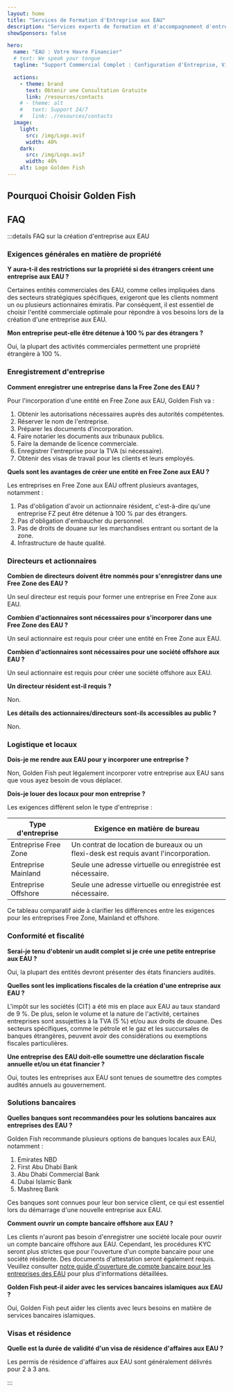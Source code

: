 ```yaml
---
layout: home
title: "Services de Formation d'Entreprise aux EAU"
description: "Services experts de formation et d'accompagnement d'entreprises aux EAU. Configuration d'entreprise, services bancaires, fiscalité, solutions juridiques et visas. Paiement uniquement après approbation."
showSponsors: false

hero:
  name: "EAU : Votre Havre Financier"
  # text: We speak your tongue
  tagline: "Support Commercial Complet : Configuration d'Entreprise, Visas, Services Bancaires. <span class='hl'>Pas de succès — pas de frais</span>."

  actions:
    - theme: brand
      text: Obtenir une Consultation Gratuite
      link: /resources/contacts
    # - theme: alt
    #   text: Support 24/7
    #   link: ./resources/contacts
  image:
    light:
      src: /img/Logo.avif
      width: 40%
    dark:
      src: /img/Logo.avif
      width: 40%
    alt: Logo Golden Fish
---
```


<FeatureCards :features="[
  {
    title: 'Guide de Création d\'Entreprise',
    details: 'Guide complet pour créer des entreprises en **free zone, offshore, mainland, branch**.',
    items: [
      'Propriété étrangère à 100% disponible en Free Zones et Mainland',
      'Taux d\'Imposition Bas - seulement 9% d\'impôt sur les sociétés',
      'Pas de Contrôle des Changes - rapatriement facile des capitaux'
    ],
    linkText: 'En savoir plus',
    link: '/uae-business/offer/company-registration/',
    icon: {
      light: '/img/iStock-2051326997.avif',
      dark: '/img/iStock-1448478309.jpg',
      alt: 'Guide de création d\'entreprise'
    }
  },
  {
    title: 'Ouverture de Compte Bancaire',
    details: 'Ouvrez facilement des comptes bancaires professionnels ou personnels auprès des banques de confiance des EAU.',
    items: [
      'Services PRO complets pour les approbations gouvernementales',
      'Configuration complète du package bancaire',
      '**Taux de réussite de 96%**',
    ],
    linkText: 'En savoir plus',
    link: '/uae-business/offer/banking/',
    icon: {
      light: '/img/iStock-2153786564.avif',
      dark: '/img/iStock-2166793628.avif',
      alt: 'Services bancaires'
    }
  },
  {
    title: 'Visa Doré et Résidence',
    details: 'Obtenez un **Golden Visa** des EAU pour une résidence à long terme avec un processus de demande simplifié.',
    items: [
      '**Pas besoin d\'entrer aux EAU tous les 6 mois**',
      'Validité de 10 ans avec option de renouvellement sous conditions',
      'Taux de réussite de 92%',
    ],
    linkText: 'En savoir plus',
    link: '/uae-business/offer/golden-visa/',
    icon: {
      light: '/img/iStock-1312241253.avif',
      dark: '/img/ILONMASKID.webp',
      alt: 'Services de visa'
    }
  },
]" />

<FeatureCards :features="[
  {
    title: 'Services de Conformité',
    details: 'Nos experts vous guident à travers les exigences réglementaires complexes des EAU, y compris les rapports ESR et les déclarations UBO.',
    items: [],
    linkText: 'En savoir plus',
    link: '/uae-business/company-registration/Protect-Your-Business',
    icon: {
      light: '/img/iStock-1299393716.avif',
      dark: '/img/iStock-2149731304.avif',
      alt: 'Services de conformité'
    }
  },
  {
    title: 'Impôt sur les Sociétés et TVA',
    details: 'Conseils d\'experts pour assurer la conformité aux obligations d\'impôt sur les sociétés et de TVA auprès de l\'Autorité Fiscale Fédérale (FTA).',
    items: [],
    linkText: 'En savoir plus',
    link: '/uae-business/company-registration/accounting-legal',
    icon: {
      light: '/img/iStock-1018285934.avif',
      dark: '/img/iStock-584576538.avif',
      alt: 'Services fiscaux'
    }
  },
  {
    title: 'Services Juridiques',
    details: 'L\'équipe juridique conseille sur les lois des EAU concernant les fusions-acquisitions, la restructuration d\'entreprise, le financement et la résolution des litiges.',
    items: [],
    linkText: 'En savoir plus',
    link: '/uae-business/company-registration/Protect-Your-Business',
    icon: {
      light: '/img/iStock-650045508.avif',
      dark: '/img/iStock-1498627598.avif',
      alt: 'Services juridiques'
    }
  },
  {
    title: 'Comptabilité et Paie',
    details: 'Nos comptables gèrent les finances, assurant la comptabilité, le rapprochement, la paie et le support d\'audit, économisant les coûts de recrutement.',
    items: [],
    linkText: 'En savoir plus',
    link: '/resources/contacts',
    icon: {
      light: '/img/iStock-1022793868.avif',
      dark: '/img/iStock-1320130292.jpg',
      alt: 'Services comptables'
    }
  },
]" />

## Pourquoi Choisir Golden Fish

<BenefitsList :features="[
  {
    icon: '🏢',
    title: 'Expertise Locale aux EAU',
    text: 'Des spécialistes dédiés à Dubai fournissent des conseils d\'experts à chaque étape du processus.'
  },
  {
    icon: '📊',
    title: 'Taux de Réussite Prouvé',
    text: 'Plus de 90% de taux d\'approbation avec des centaines de visas, comptes bancaires et enregistrements d\'entreprises délivrés via notre traitement premium.'
  },
  {
    icon: '💸',
    title: '**Frais Basés sur le Succès**',
    text: '[Payez uniquement après approbation](/uae-business/benefits/success-based-fees). Transparence totale sans frais cachés.'
  },
]" />

## FAQ

:::details FAQ sur la création d'entreprise aux EAU

### Exigences générales en matière de propriété

**Y aura-t-il des restrictions sur la propriété si des étrangers créent une entreprise aux EAU ?**

Certaines entités commerciales des EAU, comme celles impliquées dans des secteurs stratégiques spécifiques, exigeront que les clients nomment un ou plusieurs actionnaires émiratis. Par conséquent, il est essentiel de choisir l'entité commerciale optimale pour répondre à vos besoins lors de la création d'une entreprise aux EAU.

**Mon entreprise peut-elle être détenue à 100 % par des étrangers ?**

Oui, la plupart des activités commerciales permettent une propriété étrangère à 100 %.

### Enregistrement d'entreprise

**Comment enregistrer une entreprise dans la Free Zone des EAU ?**

Pour l'incorporation d'une entité en Free Zone aux EAU, Golden Fish va :

1. Obtenir les autorisations nécessaires auprès des autorités compétentes.
2. Réserver le nom de l'entreprise.
3. Préparer les documents d'incorporation.
4. Faire notarier les documents aux tribunaux publics.
5. Faire la demande de licence commerciale.
6. Enregistrer l'entreprise pour la TVA (si nécessaire).
7. Obtenir des visas de travail pour les clients et leurs employés.

**Quels sont les avantages de créer une entité en Free Zone aux EAU ?**

Les entreprises en Free Zone aux EAU offrent plusieurs avantages, notamment :

1. Pas d'obligation d'avoir un actionnaire résident, c'est-à-dire qu'une entreprise FZ peut être détenue à 100 % par des étrangers.
2. Pas d'obligation d'embaucher du personnel.
3. Pas de droits de douane sur les marchandises entrant ou sortant de la zone.
4. Infrastructure de haute qualité.

### Directeurs et actionnaires

**Combien de directeurs doivent être nommés pour s'enregistrer dans une Free Zone des EAU ?**

Un seul directeur est requis pour former une entreprise en Free Zone aux EAU.

**Combien d'actionnaires sont nécessaires pour s'incorporer dans une Free Zone des EAU ?**

Un seul actionnaire est requis pour créer une entité en Free Zone aux EAU.

**Combien d'actionnaires sont nécessaires pour une société offshore aux EAU ?**

Un seul actionnaire est requis pour créer une société offshore aux EAU.

**Un directeur résident est-il requis ?**

Non.

**Les détails des actionnaires/directeurs sont-ils accessibles au public ?**

Non.

### Logistique et locaux

**Dois-je me rendre aux EAU pour y incorporer une entreprise ?**

Non, Golden Fish peut légalement incorporer votre entreprise aux EAU sans que vous ayez besoin de vous déplacer.

**Dois-je louer des locaux pour mon entreprise ?**

Les exigences diffèrent selon le type d'entreprise :

| Type d'entreprise | Exigence en matière de bureau |
| ----------------- | ----------------------------- |
| Entreprise Free Zone | Un contrat de location de bureaux ou un flexi-desk est requis avant l'incorporation. |
| Entreprise Mainland | Seule une adresse virtuelle ou enregistrée est nécessaire. |
| Entreprise Offshore | Seule une adresse virtuelle ou enregistrée est nécessaire. |

Ce tableau comparatif aide à clarifier les différences entre les exigences pour les entreprises Free Zone, Mainland et offshore.

### Conformité et fiscalité

**Serai-je tenu d'obtenir un audit complet si je crée une petite entreprise aux EAU ?**

Oui, la plupart des entités devront présenter des états financiers audités.

**Quelles sont les implications fiscales de la création d'une entreprise aux EAU ?**

L'impôt sur les sociétés (CIT) a été mis en place aux EAU au taux standard de 9 %. De plus, selon le volume et la nature de l'activité, certaines entreprises sont assujetties à la TVA (5 %) et/ou aux droits de douane. Des secteurs spécifiques, comme le pétrole et le gaz et les succursales de banques étrangères, peuvent avoir des considérations ou exemptions fiscales particulières.

**Une entreprise des EAU doit-elle soumettre une déclaration fiscale annuelle et/ou un état financier ?**

Oui, toutes les entreprises aux EAU sont tenues de soumettre des comptes audités annuels au gouvernement.

### Solutions bancaires

**Quelles banques sont recommandées pour les solutions bancaires aux entreprises des EAU ?**

Golden Fish recommande plusieurs options de banques locales aux EAU, notamment :

1. Emirates NBD
2. First Abu Dhabi Bank
3. Abu Dhabi Commercial Bank
4. Dubai Islamic Bank
5. Mashreq Bank

Ces banques sont connues pour leur bon service client, ce qui est essentiel lors du démarrage d'une nouvelle entreprise aux EAU.

**Comment ouvrir un compte bancaire offshore aux EAU ?**

Les clients n'auront pas besoin d'enregistrer une société locale pour ouvrir un compte bancaire offshore aux EAU. Cependant, les procédures KYC seront plus strictes que pour l'ouverture d'un compte bancaire pour une société résidente. Des documents d'attestation seront également requis. Veuillez consulter [notre guide d'ouverture de compte bancaire pour les entreprises des EAU](./uae-business/company-registration/banking) pour plus d'informations détaillées.

**Golden Fish peut-il aider avec les services bancaires islamiques aux EAU ?**

Oui, Golden Fish peut aider les clients avec leurs besoins en matière de services bancaires islamiques.

### Visas et résidence

**Quelle est la durée de validité d'un visa de résidence d'affaires aux EAU ?**

Les permis de résidence d'affaires aux EAU sont généralement délivrés pour 2 à 3 ans.

:::

<ContactFormModalNav buttonText="Obtenir une consultation gratuite" formStyle="display: block; margin: 3rem auto;"/>